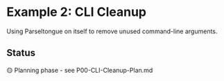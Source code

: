 # Example 2: CLI Cleanup

Using Parseltongue on itself to remove unused command-line arguments.

## Status
🟡 Planning phase - see P00-CLI-Cleanup-Plan.md


